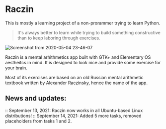 # Raczin
This is mostly a learning project of a non-prorammer trying to learn Python. 
> It's always better to learn while trying to build something constructive than to keep laboring through exercises. 

![Screenshot from 2020-05-04 23-46-07](https://user-images.githubusercontent.com/18544958/81012219-dc774f80-8e61-11ea-865f-6181a3b22f21.png)

Raczin is a mental arhithmetics app built with GTK+ and Elementary OS aestheitcs in mind. It is designed to look nice and provide some exercise for your brain. 

Most of its exercises are based on an old Russian mental arithmetic textbook written by Alexander Raczinsky, hence the name of the app.  

News and updates: 
-----------------
:: September 13, 2021: Raczin now works in all Ubuntu-based Linux distributions!
:: September 14, 2021: Added 5 more tasks, removed placeholders from tasks 1 and 2.